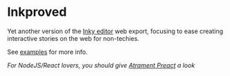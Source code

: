 # Inkproved
Yet another version of the [Inky editor](https://www.inklestudios.com/ink/) web export, focusing to ease creating interactive stories on the web for non-techies.

See [examples](tree/master/examples) for more info.

*For NodeJS/React lovers, you should give [Atrament Preact](https://github.com/technix/atrament-preact-ui) a look*
